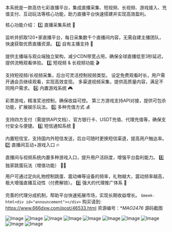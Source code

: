 本系统是一款高仿七彩直播平台，集成直播采集、短视频、长视频、游戏接入、充值支付、互动玩法等核心功能，助力直播平台快速搭建并实现高效盈利。

核心功能介绍：
1️⃣ 直播采集系统 🚀

监听并抓取120+家直播平台，每日采集数千个直播间内容，无需自建主播团队，快速获取优质直播资源。
2️⃣ 自有主播支持 🎤

提供主播端与观众端独立架构，减少CDN带宽占用，确保全球直播低至3秒延迟，提供流畅观看体验。
3️⃣ 短视频 & 长视频功能 🎬

支持短视频/长视频采集，后台可灵活控制视频类型。
设定免费观看时长，用户需开通会员继续观看，实现高效变现。
多渠道视频采集，提供高质量内容，满足不同用户需求。
4️⃣ 内置游戏系统 🎮

彩票游戏，精准奖池控制，确保收益可控。
第三方游戏支持API对接，提供可包杀功能，扩展娱乐玩法。
5️⃣ 多种充值方式 💰

支持四方支付（需提供API文档）、官方银行卡、USDT充值、代理充值等，确保支付安全与便捷。
6️⃣ 短信通知系统 📲

内置短信宝，支持国内外短信发送，后台可随时更换短信渠道，提高用户触达率。
7️⃣ 直播间互动+游戏入口 🔥

直播间与视频系统内置多种游戏入口，提升用户活跃度，增强平台盈利能力。
8️⃣ 独家跳蛋玩法（增值功能） 🥚💥

用户可通过定向礼物控制跳蛋、震动棒等设备的频率，礼物越大，震动频率越高，极大增强直播互动性（付费解锁）。
9️⃣ 强大的代理推广体系 🤝

完善的代理分成机制，帮助平台快速拓展市场，实现长期收益增长。
`Gmeek-html<div id="announcement"></div>`
购买请到: https://www.666dxw.com/post/46533.html
资源编号：**MAO2476*
源码截图

![Image](https://github.com/user-attachments/assets/476b43aa-87a2-45cd-b287-06c690bf9913)
![Image](https://github.com/user-attachments/assets/0c1bc0a2-7d51-40a2-8938-76c6e2040511)
![Image](https://github.com/user-attachments/assets/0e233d23-2e0a-48f9-9f3e-9cba10f0454b)
![Image](https://github.com/user-attachments/assets/68dc9c6f-9c86-4ccb-8d07-ba1e073abb45)
![Image](https://github.com/user-attachments/assets/791c3f17-e688-41a3-9ef9-63d7d7c473d6)
![Image](https://github.com/user-attachments/assets/8c2b363f-947e-4fa4-a1c4-19e8ae030005)
![Image](https://github.com/user-attachments/assets/cb634a86-cab7-40d9-9b23-d0e427105e21)
![Image](https://github.com/user-attachments/assets/4869587a-0786-4f6b-8611-d7a88459d93c)
![Image](https://github.com/user-attachments/assets/08b01230-de61-4edf-a8ef-d85de9028fb0)
![Image](https://github.com/user-attachments/assets/6a165222-9c9f-4108-9b85-33433d71ed76)